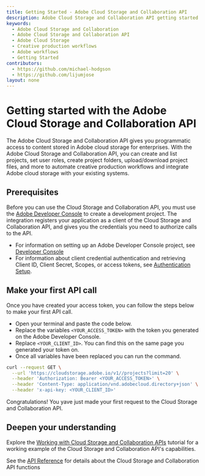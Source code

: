 ```yaml
---
title: Getting Started - Adobe Cloud Storage and Collaboration API
description: Adobe Cloud Storage and Collaboration API getting started
keywords:
  - Adobe Cloud Storage and Collaboration
  - Adobe Cloud Storage and Collaboration API
  - Adobe Cloud Storage
  - Creative production workflows
  - Adobe workflows
  - Getting Started
contributors:
  - https://github.com/michael-hodgson
  - https://github.com/lijumjose
layout: none
---
```


# Getting started with the Adobe Cloud Storage and Collaboration API

The Adobe Cloud Storage and Collaboration API gives you programmatic access to content stored in Adobe cloud storage for enterprises. With the Adobe Cloud Storage and Collaboration API, you can create and list projects, set user roles, create project folders, upload/download project files, and more to automate creative production workflows and integrate Adobe cloud storage with your existing systems.

## Prerequisites

Before you can use the Cloud Storage and Collaboration API, you must use the [Adobe Developer Console](https://developer.adobe.com/) to create a development project. The integration registers your application as a client of the Cloud Storage and Collaboration API, and gives you the credentials you need to authorize calls to the API.

- For information on setting up an Adobe Developer Console project, see [Developer Console](./developer-console.md)
- For information about client credential authentication and retrieving Client ID, Client Secret, Scopes, or access tokens, see [Authentication Setup](./authentication.md).

## Make your first API call

Once you have created your access token, you can follow the steps below to make your first API call.

- Open your terminal and paste the code below.
- Replace the variables `<YOUR_ACCESS_TOKEN>` with the token you generated on the Adobe Developer Console.
- Replace `<YOUR_CLIENT_ID>`. You can find this on the same page you generated your token on.
- Once all variables have been replaced you can run the command.

```bash
curl --request GET \
  --url 'https://cloudstorage.adobe.io/v1//projects?limit=20' \
  --header 'Authorization: Bearer <YOUR_ACCESS_TOKEN>' \
  --header 'Content-Type: application/vnd.adobecloud.directory+json' \
  --header 'x-api-key: <YOUR_CLIENT_ID>'
```

Congratulations! You yave just made your first request to the Cloud Storage and Collaboration API.

## Deepen your understanding

Explore the [Working with Cloud Storage and Collaboration APIs](../quick-start/index.md) tutorial for a working example of the Cloud Storage and Collaboration API's capabilities.

See the [API Reference](../../api/index.md) for details about the Cloud Storage and Collaboration API functions
